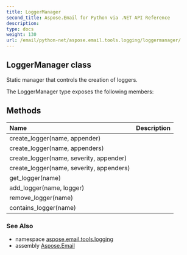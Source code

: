 ```yaml
---
title: LoggerManager
second_title: Aspose.Email for Python via .NET API Reference
description: 
type: docs
weight: 130
url: /email/python-net/aspose.email.tools.logging/loggermanager/
---
```


## LoggerManager class

Static manager that controls the creation of loggers.

The LoggerManager type exposes the following members:
## Methods
| Name | Description |
| :- | :- |
|create_logger(name, appender)|  |
|create_logger(name, appenders)|  |
|create_logger(name, severity, appender)|  |
|create_logger(name, severity, appenders)|  |
|get_logger(name)|  |
|add_logger(name, logger)|  |
|remove_logger(name)|  |
|contains_logger(name)|  |

### See Also

* namespace [aspose.email.tools.logging](/email/python-net/aspose.email.tools.logging/)
* assembly [Aspose.Email](/slides/python-net/)

